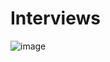 # Interviews
![image](https://user-images.githubusercontent.com/107925483/227912667-6c15d0de-f850-4d90-b19e-1335144475e8.png)
